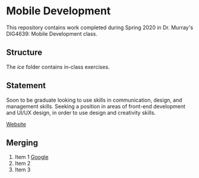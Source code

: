 # Mobile Development
This repository contains work completed during Spring 2020 in Dr. Murray's DIG4639: Mobile Development class.

## Structure
The *ice* folder contains in-class exercises. 

## Statement
Soon to be graduate looking to use skills in communication, design, and management skills. Seeking a position in areas of front-end development and UI/UX design, in order to use design and creativity skills.

[Website](http://www.vickyleon.me)

## Merging
1. Item 1 [Google](http://www.google.com)
1. Item 2
1. Item 3